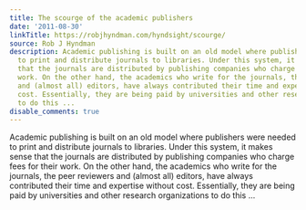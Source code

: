 ```yaml
---
title: The scourge of the academic publishers
date: '2011-08-30'
linkTitle: https://robjhyndman.com/hyndsight/scourge/
source: Rob J Hyndman
description: Academic publishing is built on an old model where publishers were needed
  to print and distribute journals to libraries. Under this system, it makes sense
  that the journals are distributed by publishing companies who charge fees for their
  work. On the other hand, the academics who write for the journals, the peer reviewers
  and (almost all) editors, have always contributed their time and expertise without
  cost. Essentially, they are being paid by universities and other research organizations
  to do this ...
disable_comments: true
---
```

Academic publishing is built on an old model where publishers were needed to print and distribute journals to libraries. Under this system, it makes sense that the journals are distributed by publishing companies who charge fees for their work. On the other hand, the academics who write for the journals, the peer reviewers and (almost all) editors, have always contributed their time and expertise without cost. Essentially, they are being paid by universities and other research organizations to do this ...